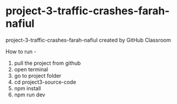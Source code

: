 # project-3-traffic-crashes-farah-nafiul
project-3-traffic-crashes-farah-nafiul created by GitHub Classroom


How to run - 
1. pull the project from github
2. open terminal
3. go to project folder
4. cd project3-source-code
5. npm install 
6. npm run dev
